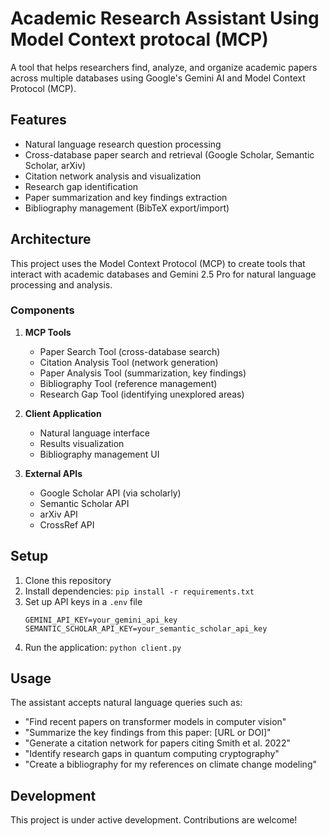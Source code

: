 # Academic Research Assistant Using Model Context protocal (MCP)

A tool that helps researchers find, analyze, and organize academic papers across multiple databases using Google's Gemini AI and Model Context Protocol (MCP).

## Features

- Natural language research question processing
- Cross-database paper search and retrieval (Google Scholar, Semantic Scholar, arXiv)
- Citation network analysis and visualization
- Research gap identification
- Paper summarization and key findings extraction
- Bibliography management (BibTeX export/import)

## Architecture

This project uses the Model Context Protocol (MCP) to create tools that interact with academic databases and Gemini 2.5 Pro for natural language processing and analysis.

### Components

1. **MCP Tools**
   - Paper Search Tool (cross-database search)
   - Citation Analysis Tool (network generation)
   - Paper Analysis Tool (summarization, key findings)
   - Bibliography Tool (reference management)
   - Research Gap Tool (identifying unexplored areas)

2. **Client Application**
   - Natural language interface
   - Results visualization
   - Bibliography management UI

3. **External APIs**
   - Google Scholar API (via scholarly)
   - Semantic Scholar API
   - arXiv API
   - CrossRef API

## Setup

1. Clone this repository
2. Install dependencies: `pip install -r requirements.txt`
3. Set up API keys in a `.env` file
   ```
   GEMINI_API_KEY=your_gemini_api_key
   SEMANTIC_SCHOLAR_API_KEY=your_semantic_scholar_api_key
   ```
4. Run the application: `python client.py`

## Usage

The assistant accepts natural language queries such as:
- "Find recent papers on transformer models in computer vision"
- "Summarize the key findings from this paper: [URL or DOI]"
- "Generate a citation network for papers citing Smith et al. 2022"
- "Identify research gaps in quantum computing cryptography"
- "Create a bibliography for my references on climate change modeling"

## Development

This project is under active development. Contributions are welcome!
